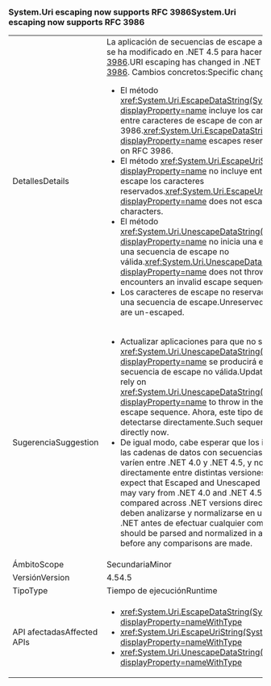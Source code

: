 ### <a name="systemuri-escaping-now-supports-rfc-3986"></a><span data-ttu-id="7d011-101">System.Uri escaping now supports RFC 3986</span><span class="sxs-lookup"><span data-stu-id="7d011-101">System.Uri escaping now supports RFC 3986</span></span>

|   |   |
|---|---|
|<span data-ttu-id="7d011-102">Detalles</span><span class="sxs-lookup"><span data-stu-id="7d011-102">Details</span></span>|<span data-ttu-id="7d011-103">La aplicación de secuencias de escape a los identificadores URI se ha modificado en .NET 4.5 para hacerlo compatible con [RFC 3986](http://tools.ietf.org/html/rfc3986).</span><span class="sxs-lookup"><span data-stu-id="7d011-103">URI escaping has changed in .NET 4.5 to support [RFC 3986](http://tools.ietf.org/html/rfc3986).</span></span> <span data-ttu-id="7d011-104">Cambios concretos:</span><span class="sxs-lookup"><span data-stu-id="7d011-104">Specific changes include:</span></span><ul><li><span data-ttu-id="7d011-105">El método <xref:System.Uri.EscapeDataString(System.String)?displayProperty=name> incluye los caracteres reservados entre caracteres de escape de con arreglo a RFC 3986.</span><span class="sxs-lookup"><span data-stu-id="7d011-105"><xref:System.Uri.EscapeDataString(System.String)?displayProperty=name> escapes reserved characters based on RFC 3986.</span></span></li><li><span data-ttu-id="7d011-106">El método <xref:System.Uri.EscapeUriString(System.String)?displayProperty=name> no incluye entre caracteres de escape los caracteres reservados.</span><span class="sxs-lookup"><span data-stu-id="7d011-106"><xref:System.Uri.EscapeUriString(System.String)?displayProperty=name> does not escape reserved characters.</span></span></li><li><span data-ttu-id="7d011-107">El método <xref:System.Uri.UnescapeDataString(System.String)?displayProperty=name> no inicia una excepción si encuentra una secuencia de escape no válida.</span><span class="sxs-lookup"><span data-stu-id="7d011-107"><xref:System.Uri.UnescapeDataString(System.String)?displayProperty=name> does not throw an exception if it encounters an invalid escape sequence.</span></span></li><li><span data-ttu-id="7d011-108">Los caracteres de escape no reservados no se incluyen en una secuencia de escape.</span><span class="sxs-lookup"><span data-stu-id="7d011-108">Unreserved escaped characters are un-escaped.</span></span></li></ul>|
|<span data-ttu-id="7d011-109">Sugerencia</span><span class="sxs-lookup"><span data-stu-id="7d011-109">Suggestion</span></span>|<ul><li><span data-ttu-id="7d011-110">Actualizar aplicaciones para que no se basan en <xref:System.Uri.UnescapeDataString(System.String)?displayProperty=name> se producirá en el caso de una secuencia de escape no válida.</span><span class="sxs-lookup"><span data-stu-id="7d011-110">Update applications to not rely on <xref:System.Uri.UnescapeDataString(System.String)?displayProperty=name> to throw in the case of an invalid escape sequence.</span></span> <span data-ttu-id="7d011-111">Ahora, este tipo de secuencias deben detectarse directamente.</span><span class="sxs-lookup"><span data-stu-id="7d011-111">Such sequences must be detected directly now.</span></span></li><li><span data-ttu-id="7d011-112">De igual modo, cabe esperar que los identificadores URI y las cadenas de datos con secuencias de escape y sin ellas varíen entre .NET 4.0 y .NET 4.5, y no deben compararse directamente entre distintas versiones de .NET.</span><span class="sxs-lookup"><span data-stu-id="7d011-112">Similarly, expect that Escaped and Unescaped URI and Data strings may vary from .NET 4.0 and .NET 4.5 and should not be compared across .NET versions directly.</span></span> <span data-ttu-id="7d011-113">En lugar de ello, deben analizarse y normalizarse en una única versión de .NET antes de efectuar cualquier comparación.</span><span class="sxs-lookup"><span data-stu-id="7d011-113">Instead, they should be parsed and normalized in a single .NET version before any comparisons are made.</span></span></li></ul>|
|<span data-ttu-id="7d011-114">Ámbito</span><span class="sxs-lookup"><span data-stu-id="7d011-114">Scope</span></span>|<span data-ttu-id="7d011-115">Secundaria</span><span class="sxs-lookup"><span data-stu-id="7d011-115">Minor</span></span>|
|<span data-ttu-id="7d011-116">Versión</span><span class="sxs-lookup"><span data-stu-id="7d011-116">Version</span></span>|<span data-ttu-id="7d011-117">4.5</span><span class="sxs-lookup"><span data-stu-id="7d011-117">4.5</span></span>|
|<span data-ttu-id="7d011-118">Tipo</span><span class="sxs-lookup"><span data-stu-id="7d011-118">Type</span></span>|<span data-ttu-id="7d011-119">Tiempo de ejecución</span><span class="sxs-lookup"><span data-stu-id="7d011-119">Runtime</span></span>|
|<span data-ttu-id="7d011-120">API afectadas</span><span class="sxs-lookup"><span data-stu-id="7d011-120">Affected APIs</span></span>|<ul><li><xref:System.Uri.EscapeDataString(System.String)?displayProperty=nameWithType></li><li><xref:System.Uri.EscapeUriString(System.String)?displayProperty=nameWithType></li><li><xref:System.Uri.UnescapeDataString(System.String)?displayProperty=nameWithType></li></ul>|

